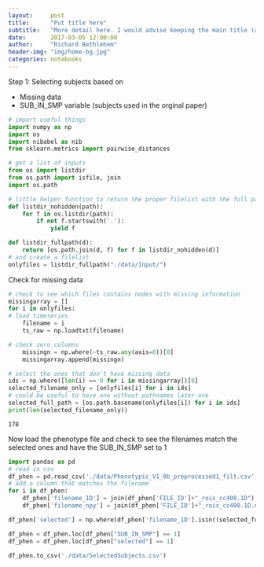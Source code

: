 ```yaml
---
layout:     post
title:      "Put title here"
subtitle:   "More detail here. I would advise keeping the main title (above) short, as it will show up in the navigation menu"
date:       2017-03-05 12:00:00
author:     "Richard Bethlehem"
header-img: "img/home-bg.jpg"
categories: notebooks
---
```


Step 1: Selecting subjects based on
- Missing data
- SUB_IN_SMP variable (subjects used in the orginal paper)


```python
# import useful things
import numpy as np
import os
import nibabel as nib
from sklearn.metrics import pairwise_distances

# get a list of inputs
from os import listdir
from os.path import isfile, join
import os.path

# little helper function to return the proper filelist with the full path but that skips hidden files
def listdir_nohidden(path):
    for f in os.listdir(path):
        if not f.startswith('.'):
            yield f

def listdir_fullpath(d):
    return [os.path.join(d, f) for f in listdir_nohidden(d)]
# and create a filelist
onlyfiles = listdir_fullpath("./data/Input/")
```

Check for missing data


```python
# check to see which files contains nodes with missing information
missingarray = []
for i in onlyfiles:
# load timeseries
    filename = i
    ts_raw = np.loadtxt(filename)

# check zero columns
    missingn = np.where(~ts_raw.any(axis=0))[0]
    missingarray.append(missingn)

# select the ones that don't have missing data
ids = np.where([len(i) == 0 for i in missingarray])[0]
selected_filename_only = [onlyfiles[i] for i in ids]
# could be useful to have one without pathnames later one
selected_full_path = [os.path.basename(onlyfiles[i]) for i in ids]
print(len(selected_filename_only))
```

    178


Now load the phenotype file and check to see the filenames match the selected ones and have the SUB_IN_SMP set to 1


```python
import pandas as pd
# read in csv
df_phen = pd.read_csv('./data/Phenotypic_V1_0b_preprocessed1_filt.csv')
# add a column that matches the filename
for i in df_phen:
    df_phen['filename_1D'] = join(df_phen['FILE_ID']+"_rois_cc400.1D")
    df_phen['filename_npy'] = join(df_phen['FILE_ID']+"_rois_cc400.1D.npy")

df_phen['selected'] = np.where(df_phen['filename_1D'].isin((selected_full_path)), 1, 0 )

df_phen = df_phen.loc[df_phen["SUB_IN_SMP"] == 1]    
df_phen = df_phen.loc[df_phen["selected"] == 1]    

df_phen.to_csv('./data/SelectedSubjects.csv')
```


```python

```
